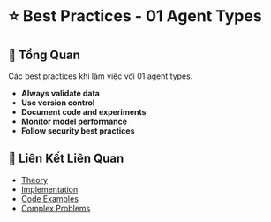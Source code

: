 # ⭐ Best Practices - 01 Agent Types

## 🎯 Tổng Quan

Các best practices khi làm việc với 01 agent types.

- **Always validate data**
- **Use version control**
- **Document code and experiments**
- **Monitor model performance**
- **Follow security best practices**

## 🔗 Liên Kết Liên Quan

- [Theory](./THEORY_01_agent_types.md)
- [Implementation](./IMPLEMENTATION_01_agent_types.md)
- [Code Examples](./CODE_EXAMPLES_01_agent_types.md)
- [Complex Problems](./COMPLEX_PROBLEMS.md)
